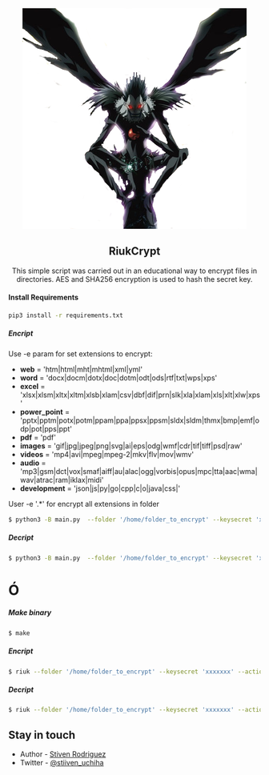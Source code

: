 


<div style="text-align: center"> 

<img src="riuk.png">

## RiukCrypt
This simple script was carried out in an educational way to encrypt files in directories.
AES and SHA256 encryption is used to hash the secret key.
</div>

#### Install Requirements
```bash
pip3 install -r requirements.txt
```


##### Encript
Use -e param for set extensions to encrypt: 

* **web** = 'htm|html|mht|mhtml|xml|yml'
* **word** = 'docx|docm|dotx|doc|dotm|odt|ods|rtf|txt|wps|xps'
* **excel** = 'xlsx|xlsm|xltx|xltm|xlsb|xlam|csv|dbf|dif|prn|slk|xla|xlam|xls|xlt|xlw|xps'
* **power_point** = 'pptx|pptm|potx|potm|ppam|ppa|ppsx|ppsm|sldx|sldm|thmx|bmp|emf|odp|pot|pps|ppt'
* **pdf** = 'pdf'
* **images** = 'gif|jpg|jpeg|png|svg|ai|eps|odg|wmf|cdr|tif|tiff|psd|raw'
* **videos** = 'mp4|avi|mpeg|mpeg-2|mkv|flv|mov|wmv'
* **audio** = 'mp3|gsm|dct|vox|smaf|aiff|au|alac|ogg|vorbis|opus|mpc|tta|aac|wma|wav|atrac|ram|iklax|midi'
* **development** = 'json|js|py|go|cpp|c|o|java|css|'

User -e '.*' for encrypt all extensions in folder

```bash
$ python3 -B main.py  --folder '/home/folder_to_encrypt' --keysecret 'xxxxxxx' --action encrypt -e "jpeg|pdf"
```


##### Decript
```bash
$ python3 -B main.py  --folder '/home/folder_to_encrypt' --keysecret 'xxxxxxx' --action decrypt
```

# Ó

##### Make binary
```bash
$ make  
```

##### Encript
```bash
$ riuk --folder '/home/folder_to_encrypt' --keysecret 'xxxxxxx' --action encrypt -e "jpeg|pdf"
```

##### Decript
```bash
$ riuk --folder '/home/folder_to_encrypt' --keysecret 'xxxxxxx' --action decrypt
```

## Stay in touch

* Author - [Stiven Rodriguez](https://twitter.com/stiiven_uchiha)
* Twitter - [@stiiven_uchiha](https://twitter.com/stiiven_uchiha)